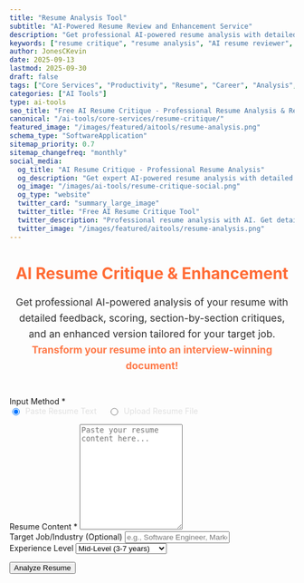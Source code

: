 ```yaml
---
title: "Resume Analysis Tool"
subtitle: "AI-Powered Resume Review and Enhancement Service"
description: "Get professional AI-powered resume analysis with detailed feedback and scoring. Improve your resume with expert critiques and ATS optimization suggestions. Free resume reviewer."
keywords: ["resume critique", "resume analysis", "AI resume reviewer", "resume feedback", "ATS optimization", "resume scoring", "professional resume review", "resume improvement", "career tools", "job application help"]
author: JonesCKevin
date: 2025-09-13
lastmod: 2025-09-30
draft: false
tags: ["Core Services", "Productivity", "Resume", "Career", "Analysis", "Professional Development", "AI", "Tools"]
categories: ["AI Tools"]
type: ai-tools
seo_title: "Free AI Resume Critique - Professional Resume Analysis & Review"
canonical: "/ai-tools/core-services/resume-critique/"
featured_image: "/images/featured/aitools/resume-analysis.png"
schema_type: "SoftwareApplication"
sitemap_priority: 0.7
sitemap_changefreq: "monthly"
social_media:
  og_title: "AI Resume Critique - Professional Resume Analysis"
  og_description: "Get expert AI-powered resume analysis with detailed feedback and scoring. Improve your resume for better job applications."
  og_image: "/images/ai-tools/resume-critique-social.png"
  og_type: "website"
  twitter_card: "summary_large_image"
  twitter_title: "Free AI Resume Critique Tool"
  twitter_description: "Professional resume analysis with AI. Get detailed feedback and scoring to improve your job applications."
  twitter_image: "/images/featured/aitools/resume-analysis.png"
---
```


<link rel="stylesheet" href="/shared/styles/result-display.css">
<link rel="stylesheet" href="resume-critique.css">

<h1 style="text-align: center; margin-bottom: 20px; color: #ff6b35;">AI Resume Critique & Enhancement</h1>
<p style="text-align: center; margin-bottom: 40px; opacity: 0.9; font-size: 1.1rem; line-height: 1.6;">
Get professional AI-powered analysis of your resume with detailed feedback, scoring, section-by-section critiques, and an enhanced version tailored for your target job.
<br><strong style="color: #ff6b35;">Transform your resume into an interview-winning document!</strong>
</p>

<form id="resumeCritiqueForm">
<div class="form-group">
<label>Input Method *</label>
<div style="display: flex; gap: 20px; margin-bottom: 15px;">
<label style="display: flex; align-items: left; color: #e0e0e0;">
<input checked="" name="inputMethod" style="margin-right: 10px;" type="radio" value="text"/>
Paste Resume Text
</label>
<label style="display: flex; align-items: left; color: #e0e0e0;">
<input name="inputMethod" style="margin-right: 10px;" type="radio" value="file"/>
Upload Resume File
</label>
</div>
</div>

<div class="form-group" id="textInputGroup">
<label for="resumeText">Resume Content *</label>
<textarea id="resumeText" placeholder="Paste your resume content here..." required="" rows="12"></textarea>
</div>

<div class="form-group" id="fileInputGroup" style="display: none;">
<label>Upload Resume</label>
<div class="file-upload-area" id="uploadArea" style="border: 3px dashed #ff6b35; background: #2a2a2a; min-height: 120px; display: flex; flex-direction: column; justify-content: center; align-items: center;">
<div class="upload-text">Click to upload or drag and drop</div>
<div class="upload-subtext">Supports TXT and MD files</div>
<div class="file-name" id="fileName" style="display: none;"></div>
</div>
<input accept=".txt,.md" id="fileInput" style="display: none;" type="file"/>
</div>

<div class="form-group">
<label for="targetJob">Target Job/Industry (Optional)</label>
<input id="targetJob" placeholder="e.g., Software Engineer, Marketing Manager" type="text"/>
</div>

<div class="form-group">
<label for="experienceLevel">Experience Level</label>
<select id="experienceLevel">
<option value="entry">Entry Level (0-2 years)</option>
<option value="mid" selected>Mid-Level (3-7 years)</option>
<option value="senior">Senior Level (8+ years)</option>
<option value="executive">Executive Level</option>
</select>
</div>

<button type="button" class="btn-primary" onclick="analyzeResume()">Analyze Resume</button>
</form>

<div class="loading" id="loadingDiv" style="display: none;">
Analyzing your resume with AI...
</div>

<div id="errorDiv" style="display: none;"></div>

<div id="resultDiv" style="display: none;">
<h3 style="color: #ff6b35; margin-bottom: 20px;">📊 Resume Analysis Results</h3>
<div id="resultContent"></div>
<div class="result-actions">
<button class="btn-copy" onclick="copyResult(event)">📋 Copy Analysis</button>
<button class="btn-download" onclick="downloadResult('markdown')">📄 Download MD</button>
<button class="btn-download" onclick="downloadResult('html')">🌐 Download HTML</button>
<button class="btn-primary" onclick="generateEnhanced()" style="width: auto; padding: 10px 20px; background: linear-gradient(135deg, #6f42c1, #8e5bcd);">✨ Enhanced Version</button>
</div>
</div>

<!-- Shared components already loaded in head.html -->
<script src="/ai-tools/core-services/resume-critique/resume-critique.js"></script>